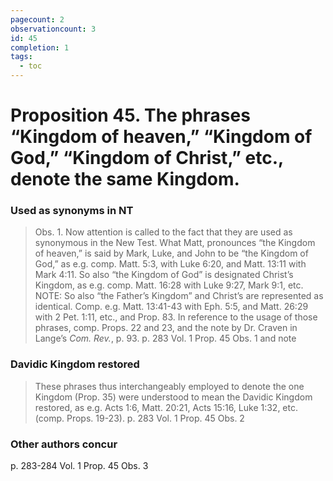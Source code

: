 ```yaml
---
pagecount: 2
observationcount: 3
id: 45
completion: 1
tags:
  - toc
---
```

# Proposition 45. The phrases “Kingdom of heaven,” “Kingdom of God,” “Kingdom of Christ,” etc., denote the same Kingdom.
### Used as synonyms in NT
>Obs. 1. Now attention is called to the fact that they are used as synonymous in the New Test. What Matt, pronounces “the Kingdom of heaven,” is said by Mark, Luke, and John to be “the Kingdom of God,” as e.g. comp. Matt. 5:3, with Luke 6:20, and Matt. 13:11 with Mark 4:11. So also “the Kingdom of God” is designated Christ’s Kingdom, as e.g. comp. Matt. 16:28 with Luke 9:27, Mark 9:1, etc. 
>NOTE: So also “the Father’s Kingdom” and Christ’s are represented as identical. Comp. e.g. Matt. 13:41-43 with Eph. 5:5, and Matt. 26:29 with 2 Pet. 1:11, etc., and Prop. 83. In reference to the usage of those phrases, comp. Props. 22 and 23, and the note by Dr. Craven in Lange’s *Com. Rev.*, p. 93.
>p. 283 Vol. 1 Prop. 45 Obs. 1 and note
### Davidic Kingdom restored
>These phrases thus interchangeably employed to denote the one Kingdom (Prop. 35) were understood to mean the Davidic Kingdom restored, as e.g. Acts 1:6, Matt. 20:21, Acts 15:16, Luke 1:32, etc. (comp. Props. 19-23).
>p. 283 Vol. 1 Prop. 45 Obs. 2
### Other authors concur
p. 283-284 Vol. 1 Prop. 45 Obs. 3
